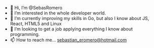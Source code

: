 - 👋 Hi, I’m @SebasRomero
- 👀 I’m interested in the whole developer world.
- 🌱 I’m currently improving my skills in Go, but also I know about JS, React, HTML5 and Linux
- 💞️ I’m looking to get a job applying everything I know about programming.
- 📫 How to reach me... sebastian_eromero@hotmail.com

<!---
SebasRomero/SebasRomero is a ✨ special ✨ repository because its `README.md` (this file) appears on your GitHub profile.
You can click the Preview link to take a look at your changes.
--->
